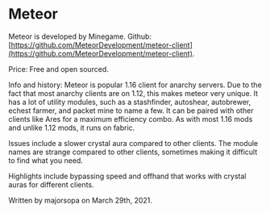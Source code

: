 # Meteor

Meteor is developed by Minegame. Github: [https://github.com/MeteorDevelopment/meteor-client](https://github.com/MeteorDevelopment/meteor-client).

Price: Free and open sourced.

Info and history: Meteor is popular 1.16 client for anarchy servers. Due to the fact that most anarchy clients are on 1.12, this makes meteor very unique. It has a lot of utility modules, such as a stashfinder, autoshear, autobrewer, echest farmer, and packet mine to name a few. It can be paired with other clients like Ares for a maximum efficiency combo. As with most 1.16 mods and unlike 1.12 mods, it runs on fabric.

Issues include a slower crystal aura compared to other clients. The module names are strange compared to other clients, sometimes making it difficult to find what you need.

Highlights include bypassing speed and offhand that works with crystal auras for different clients.

Written by majorsopa on March 29th, 2021.

